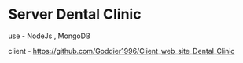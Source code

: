 # Server Dental Clinic

use - NodeJs , MongoDB

client - https://github.com/Goddier1996/Client_web_site_Dental_Clinic
 
 
 
 
  
 
 
 
